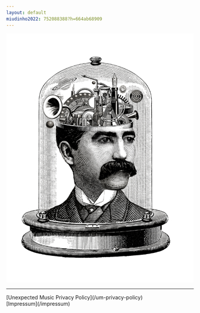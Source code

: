 ```yaml
---
layout: default
miudinho2022: 752088388?h=664ab68909
---
```


<a href="/videos">
    <img src="images/illustration.jpg">
</a>

<hr>
[Unexpected Music Privacy Policy](/um-privacy-policy)
<br>
[Impressum](/impressum)
